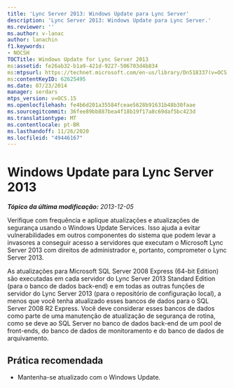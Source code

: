 ```yaml
---
title: 'Lync Server 2013: Windows Update para Lync Server'
description: 'Lync Server 2013: Windows Update para Lync Server.'
ms.reviewer: ''
ms.author: v-lanac
author: lanachin
f1.keywords:
- NOCSH
TOCTitle: Windows Update for Lync Server 2013
ms:assetid: fe26ab32-b1a9-421d-9227-506703d4b834
ms:mtpsurl: https://technet.microsoft.com/en-us/library/Dn518337(v=OCS.15)
ms:contentKeyID: 62625495
ms.date: 07/23/2014
manager: serdars
mtps_version: v=OCS.15
ms.openlocfilehash: fe4b6d201a35584fceae5628b91631b48b30faae
ms.sourcegitcommit: 36fee89bb887bea4f18b19f17a8c69daf5bc423d
ms.translationtype: MT
ms.contentlocale: pt-BR
ms.lasthandoff: 11/26/2020
ms.locfileid: "49446167"
---
```

# <a name="windows-update-for-lync-server-2013"></a>Windows Update para Lync Server 2013

<div data-xmlns="http://www.w3.org/1999/xhtml">

<div class="topic" data-xmlns="http://www.w3.org/1999/xhtml" data-msxsl="urn:schemas-microsoft-com:xslt" data-cs="https://msdn.microsoft.com/">

<div data-asp="https://msdn2.microsoft.com/asp">



</div>

<div id="mainSection">

<div id="mainBody">

<span> </span>

_**Tópico da última modificação:** 2013-12-05_

Verifique com frequência e aplique atualizações e atualizações de segurança usando o Windows Update Services. Isso ajuda a evitar vulnerabilidades em outros componentes do sistema que podem levar a invasores a conseguir acesso a servidores que executam o Microsoft Lync Server 2013 com direitos de administrador e, portanto, comprometer o Lync Server 2013.

As atualizações para Microsoft SQL Server 2008 Express (64-bit Edition) são executadas em cada servidor do Lync Server 2013 Standard Edition (para o banco de dados back-end) e em todas as outras funções de servidor do Lync Server 2013 (para o repositório de configuração local), a menos que você tenha atualizado esses bancos de dados para o SQL Server 2008 R2 Express. Você deve considerar esses bancos de dados como parte de uma manutenção de atualização de segurança de rotina, como se deve ao SQL Server no banco de dados back-end de um pool de front-ends, do banco de dados de monitoramento e do banco de dados de arquivamento.

<div>

## <a name="best-practice"></a>Prática recomendada

  - Mantenha-se atualizado com o Windows Update.

</div>

</div>

<span> </span>

</div>

</div>

</div>

